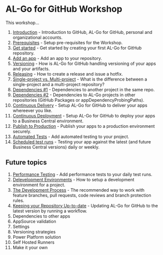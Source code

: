 # AL-Go for GitHub Workshop
This workshop...

1. [Introduction](Introduction.md) - Introduction to GitHub, AL-Go for GitHub, personal and organizational accounts.
1. [Prerequisites](Prerequisites.md) - Setup pre-requisites for the Workshop.
1. [Get started](GetStarted.md) - Get started by creating your first AL-Go for GitHub repository.
1. [Add an app](AddAnApp.md) - Add an app to your repository.
1. [Versioning](Versioning.md) - How is AL-Go for GitHub handling versioning of your apps and your artifacts.
1. [Releasing](Releasing.md) - How to create a release and issue a hotfix.
1. [Single-project vs. Multi-project](Projects.md) - What is the difference between a single-project and a multi-project repository?
1. [Dependencies #1](Dependencies1.md) - Dependencies to another project in the same repo.
1. [Dependencies #2](Dependencies2.md) - Dependencies to AL-Go projects in other repositories (GitHub Packages or appDependencyProbingPaths).
1. [Continuous Delivery](ContinuousDelivery.md) - Setup AL-Go for GitHub to deliver your apps whereever you like.
1. [Continuous Deployment](ContinuousDeployment.md) - Setup AL-Go for GitHub to deploy your apps to a Business Central environment.
1. [Publish to Production](PublishToProduction.md) - Publish your apps to a production environment securely.
1. [Automated Tests](AutomatedTests.md) - Add automated testing to your project.
1. [Scheduled test runs](ScheduledTestRuns.md) - Testing your app against the latest (and future Business Central versions) daily or weekly.



## Future topics
1. [Performance Testing](PerformanceTesting.md) - Add performance tests to your daily test runs.
1. [Delevelopment Environments](DevelopmentEnvironments.md) - How to setup a development environment for a project.
1. [The Development Process](TheDevelopmentProcess.md) - The recommended way to work with feature branches, pull requests, code reviews and branch protection rules.
1. [Keeping your Repository Up-to-date](KeepUpToDate.md) - Updating AL-Go for GitHub to the latest version by running a workflow.
1. Dependencies to other apps
1. AppSource validation
1. Settings
1. Versioning strategies
1. Power Platform solution
1. Self Hosted Runners
1. Make it your own
